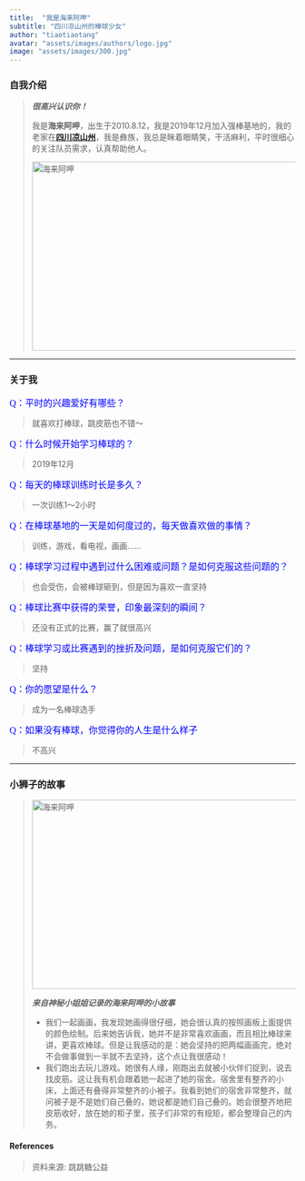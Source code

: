 ```yaml
---
title:  "我是海来阿呷"
subtitle: "四川凉山州的棒球少女"
author: "tiaotiaotang"
avatar: "assets/images/authors/logo.jpg"
image: "assets/images/300.jpg"
---
```


### 自我介绍
> ***很高兴认识你！***
> 
> 我是**海来阿呷**，出生于2010.8.12，我是2019年12月加入强棒基地的，我的老家在[**四川凉山州**](https://baike.baidu.com/item/%E5%87%89%E5%B1%B1%E5%BD%9D%E6%97%8F%E8%87%AA%E6%B2%BB%E5%B7%9E/2721144?fromtitle=%E5%9B%9B%E5%B7%9D%E5%87%89%E5%B1%B1%E5%B7%9E&fromid=50086249&fr=aladdin)，我是彝族，我总是眯着眼睛笑，干活麻利，平时很细心的关注队员需求，认真帮助他人。
>   
> 
> <img style="width:720px;height:333px" src="https://tva1.sinaimg.cn/large/008eGmZEly1goio2ejnt2j30k00dc4qp.jpg" alt="海来阿呷" aligh=center />
> 
> 
*****

### 关于我

 
<font face="黑体" color=blue size=3>Q：平时的兴趣爱好有哪些？</font>
> 
>就喜欢打棒球，跳皮筋也不错～
>
<font face="黑体" color=blue size=3>Q：什么时候开始学习棒球的？</font>
> 
>2019年12月
>
<font face="黑体" color=blue size=3>Q：每天的棒球训练时长是多久？</font>
> 
>一次训练1～2小时
>
<font face="黑体" color=blue size=3>Q：在棒球基地的一天是如何度过的，每天做喜欢做的事情？</font>
> 
>训练，游戏，看电视，画画……
>
<font face="黑体" color=blue size=3>Q：棒球学习过程中遇到过什么困难或问题？是如何克服这些问题的？</font>
> 
>也会受伤，会被棒球砸到，但是因为喜欢一直坚持
>
<font face="黑体" color=blue size=3>Q：棒球比赛中获得的荣誉，印象最深刻的瞬间？</font>
>
>还没有正式的比赛，赢了就很高兴
>
<font face="黑体" color=blue size=3>Q：棒球学习或比赛遇到的挫折及问题，是如何克服它们的？</font>
>
>坚持
>
<font face="黑体" color=blue size=3>Q：你的愿望是什么？</font>
>
>成为一名棒球选手
>
<font face="黑体" color=blue size=3>Q：如果没有棒球，你觉得你的人生是什么样子</font>
>
>不高兴
>
>
*****

### 小狮子的故事

> <img style="width:720px;height:333px" src="https://tva1.sinaimg.cn/large/008eGmZEly1goioatpcscj31400u0u0z.jpg" alt="海来阿呷" aligh=center />
> 
>
> ***来自神秘小姐姐记录的海来阿呷的小故事***
> 
> * 我们一起画画，我发现她画得很仔细，她会很认真的按照画板上面提供的颜色绘制。后来她告诉我，她并不是非常喜欢画画，而且相比棒球来讲，更喜欢棒球。但是让我感动的是：她会坚持的把两幅画画完，绝对不会做事做到一半就不去坚持，这个点让我很感动！
> * 我们跑出去玩儿游戏。她很有人缘，刚跑出去就被小伙伴们捉到，说去找皮筋。这让我有机会跟着她一起进了她的宿舍。宿舍里有整齐的小床，上面还有叠得非常整齐的小被子。我看到她们的宿舍非常整齐，就问被子是不是她们自己叠的，她说都是她们自己叠的。她会很整齐地把皮筋收好，放在她的柜子里，孩子们非常的有规矩，都会整理自己的内务。




#### References
 
> 资料来源: 跳跳糖公益
